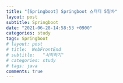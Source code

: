 ```yaml
---
title: "[Springboot] Springboot 스터디 5일차"
layout: post
subtitle: Springboot
date: "2021-06-28-14:58:53 +0900"
categories: study
tags: Springboot
# layout: post
# title:  WebFrontEnd
# subtitle:   "시작하기"
# categories: study
# tags: java
comments: true
---
```

